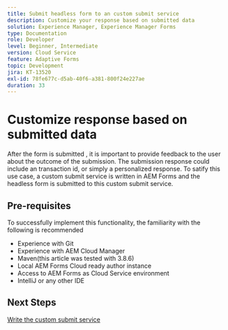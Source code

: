 ```yaml
---
title: Submit headless form to an custom submit service
description: Customize your response based on submitted data
solution: Experience Manager, Experience Manager Forms
type: Documentation
role: Developer
level: Beginner, Intermediate
version: Cloud Service
feature: Adaptive Forms
topic: Development
jira: KT-13520
exl-id: 78fe677c-d5ab-40f6-a381-800f24e227ae
duration: 33
---
```

# Customize response based on submitted data

After the form is submitted , it is important to provide feedback to the user about the outcome of the submission. The submission response could include an transaction id, or simply a personalized response. To satify this use case, a custom submit service is written in AEM Forms and the headless form is submitted to this custom submit service.

## Pre-requisites

To successfully implement this functionality, the familiarity with the following is recommended

* Experience with Git
* Experience with AEM Cloud Manager
* Maven(this article was tested with 3.8.6)
* Local AEM Forms Cloud ready author instance
* Access to AEM Forms as Cloud Service environment
* IntelliJ or any other IDE


## Next Steps

[Write the custom submit service](./custom-submit-service.md)
